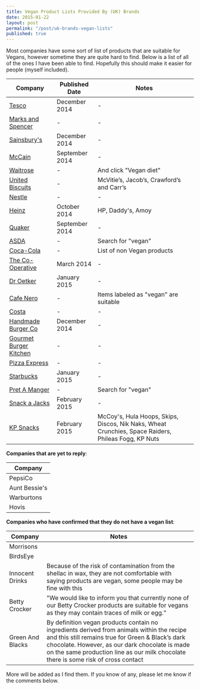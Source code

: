 ```yaml
---
title: Vegan Product Lists Provided By (UK) Brands
date: 2015-01-22
layout: post
permalink: "/post/uk-brands-vegan-lists"
published: true
---
```


Most companies have some sort of list of products that are suitable for Vegans, however sometime they are quite hard to find. Below is a list of all of the ones I have been able to find. Hopefully this should make it easier for people (myself included).

Company                                        | Published Date | Notes
-----------------------------------------------|----------------|------
[Tesco](http://goo.gl/PWTzI5)                  | December 2014  | -
[Marks and Spencer](http://goo.gl/LuUKR1)      | -              | -
[Sainsbury's](http://goo.gl/CN89Z3)            | December 2014  | -
[McCain](http://goo.gl/tAzDEp)                 | September 2014 | -
[Waitrose](http://goo.gl/FVIYYZ)               | -              | And click "Vegan diet"
[United Biscuits](http://goo.gl/EH3npP)        | -              | McVitie’s, Jacob’s, Crawford’s and Carr’s
[Nestle](http://goo.gl/sbOeU7)                 | -              | -
[Heinz](http://goo.gl/Xkq5B6)                  | October 2014   | HP, Daddy's, Amoy
[Quaker](http://goo.gl/jyQCr4)                 | September 2014 | -
[ASDA](http://goo.gl/Qw2955)                   | -              | Search for "vegan"
[Coca-Cola](http://goo.gl/kptCXZ)              | -              | List of non Vegan products
[The Co-Operative](http://goo.gl/sAEr0Y)       | March 2014     | -
[Dr Oetker](http://goo.gl/nlDvmb)              | January 2015   | -
[Cafe Nero](http://goo.gl/ZUMEXq)              | -              | Items labeled as "vegan" are suitable
[Costa](http://goo.gl/wY2Fq0)                  | -              | -
[Handmade Burger Co](http://goo.gl/LRzxrn)     | December 2014  | -
[Gourmet Burger Kitchen](http://goo.gl/t5ntjT) | -              | -
[Pizza Express](http://goo.gl/JTh7MT)          | -              | -
[Starbucks](http://goo.gl/iB7YRt)              | January 2015   | -
[Pret A Manger](http://goo.gl/zxYYsF)          | -              | Search for "vegan"
[Snack a Jacks](http://goo.gl/IKdMkC)          | February 2015  | -
[KP Snacks](http://goo.gl/9S9CZn)              | February 2015  | McCoy's, Hula Hoops, Skips, Discos, Nik Naks, Wheat Crunchies, Space Raiders, Phileas Fogg, KP Nuts

**Companies that are yet to reply**:

| Company |
|---------|
| PepsiCo |
| Aunt Bessie's |
| Warburtons |
| Hovis |

**Companies who have confirmed that they do not have a vegan list**:

Company             | Notes
--------------------|-------
Morrisons           |
BirdsEye            |
Innocent Drinks     | Because of the risk of contamination from the shellac in wax, they are not comfortable with saying products are vegan, some people may be fine with this
Betty Crocker       | "We would like to inform you that currently none of our Betty Crocker products are suitable for vegans as they may contain traces of milk or egg."
Green And Blacks    | By definition vegan products contain no ingredients derived from animals within the recipe and this still remains true for Green & Black’s dark chocolate. However, as our dark chocolate is made on the same production line as our milk chocolate there is some risk of cross contact

More will be added as I find them. If you know of any, please let me know if the comments below.
